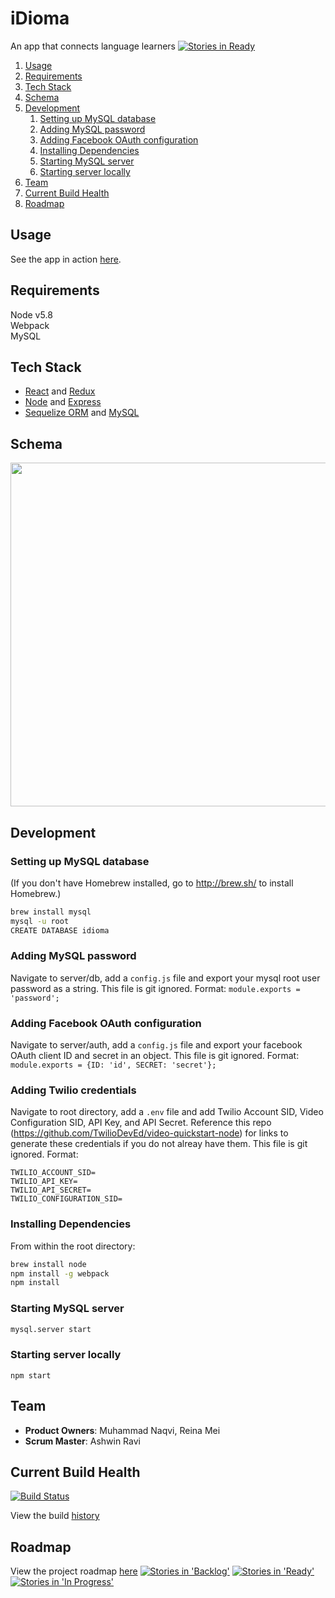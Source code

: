 # iDioma
An app that connects language learners
[![Stories in Ready](https://badge.waffle.io/VictoriousResistance/iDioma.png?label=ready&title=Ready)](https://waffle.io/VictoriousResistance/iDioma)


1. [Usage](#usage)
2. [Requirements](#requirements)
3. [Tech Stack](#tech-stack)
4. [Schema](#schema)
5. [Development](#development)
    1. [Setting up MySQL database](#setting-up-mysql-database)
    2. [Adding MySQL password](#adding-mysql-password)
    3. [Adding Facebook OAuth configuration](#adding-facebook-oauth-configuration)
    4. [Installing Dependencies](#installing-dependencies)
    5. [Starting MySQL server](#starting-mysql-server)
    6. [Starting server locally](#starting-server-locally)
6. [Team](#team)
7. [Current Build Health](#current-build-health)
8. [Roadmap](#roadmap)


## Usage
See the app in action [here](http://idioma.live/).

## Requirements

Node v5.8  
Webpack  
MySQL

## Tech Stack
- [React](https://facebook.github.io/react/) and [Redux](http://redux.js.org/)
- [Node](https://nodejs.org/en/) and [Express](http://expressjs.com/)
- [Sequelize ORM](http://docs.sequelizejs.com/en/latest/) and [MySQL](https://www.mysql.com/)

## Schema 
<img src="http://imgur.com/cC8MQUs.png" width="550px"/>

## Development

### Setting up MySQL database
(If you don't have Homebrew installed, go to http://brew.sh/ to install Homebrew.)
```sh
brew install mysql
mysql -u root
CREATE DATABASE idioma
```

### Adding MySQL password

Navigate to server/db, add a `config.js` file and export your mysql root user password as a string. This file is git ignored.
Format: `module.exports = 'password';`

### Adding Facebook OAuth configuration

Navigate to server/auth, add a `config.js` file and export your facebook OAuth client ID and secret in an object. This file is git ignored.
Format: `module.exports = {ID: 'id', SECRET: 'secret'};`

### Adding Twilio credentials

Navigate to root directory, add a `.env` file and add Twilio Account SID, Video Configuration SID, API Key, and API Secret. Reference this repo (https://github.com/TwilioDevEd/video-quickstart-node) for links to generate these credentials if you do not alreay have them.  This file is git ignored.
Format: 
```
TWILIO_ACCOUNT_SID=
TWILIO_API_KEY=
TWILIO_API_SECRET=
TWILIO_CONFIGURATION_SID=
```

### Installing Dependencies

From within the root directory:

```sh
brew install node
npm install -g webpack
npm install
```

### Starting MySQL server

```sh
mysql.server start
```

### Starting server locally

```
npm start
```

## Team

  - __Product Owners__: Muhammad Naqvi, Reina Mei
  - __Scrum Master__: Ashwin Ravi

## Current Build Health
[![Build Status](https://travis-ci.org/VictoriousResistance/iDioma.svg?branch=master)](https://travis-ci.org/VictoriousResistance/iDioma) 

View the build [history](https://travis-ci.org/VictoriousResistance/iDioma/builds) 

## Roadmap

View the project roadmap [here](https://waffle.io/VictoriousResistance/iDioma)
[![Stories in 'Backlog'](https://badge.waffle.io/VictoriousResistance/iDioma.svg?label=Backlog&title=Backlog)](http://waffle.io/VictoriousResistance/iDioma)
[![Stories in 'Ready'](https://badge.waffle.io/VictoriousResistance/iDioma.svg?label=Ready&title=Ready)](http://waffle.io/VictoriousResistance/iDioma)
[![Stories in 'In Progress'](https://badge.waffle.io/VictoriousResistance/iDioma.svg?label=In%20Progress&title=In%20Progress)](http://waffle.io/VictoriousResistance/iDioma)


